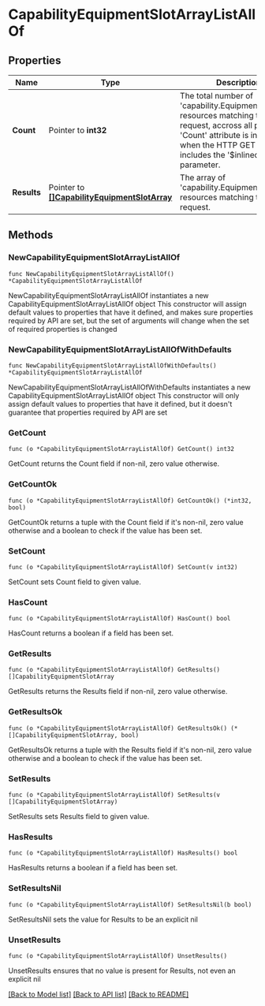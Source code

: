 # CapabilityEquipmentSlotArrayListAllOf

## Properties

Name | Type | Description | Notes
------------ | ------------- | ------------- | -------------
**Count** | Pointer to **int32** | The total number of &#39;capability.EquipmentSlotArray&#39; resources matching the request, accross all pages. The &#39;Count&#39; attribute is included when the HTTP GET request includes the &#39;$inlinecount&#39; parameter. | [optional] 
**Results** | Pointer to [**[]CapabilityEquipmentSlotArray**](capability.EquipmentSlotArray.md) | The array of &#39;capability.EquipmentSlotArray&#39; resources matching the request. | [optional] 

## Methods

### NewCapabilityEquipmentSlotArrayListAllOf

`func NewCapabilityEquipmentSlotArrayListAllOf() *CapabilityEquipmentSlotArrayListAllOf`

NewCapabilityEquipmentSlotArrayListAllOf instantiates a new CapabilityEquipmentSlotArrayListAllOf object
This constructor will assign default values to properties that have it defined,
and makes sure properties required by API are set, but the set of arguments
will change when the set of required properties is changed

### NewCapabilityEquipmentSlotArrayListAllOfWithDefaults

`func NewCapabilityEquipmentSlotArrayListAllOfWithDefaults() *CapabilityEquipmentSlotArrayListAllOf`

NewCapabilityEquipmentSlotArrayListAllOfWithDefaults instantiates a new CapabilityEquipmentSlotArrayListAllOf object
This constructor will only assign default values to properties that have it defined,
but it doesn't guarantee that properties required by API are set

### GetCount

`func (o *CapabilityEquipmentSlotArrayListAllOf) GetCount() int32`

GetCount returns the Count field if non-nil, zero value otherwise.

### GetCountOk

`func (o *CapabilityEquipmentSlotArrayListAllOf) GetCountOk() (*int32, bool)`

GetCountOk returns a tuple with the Count field if it's non-nil, zero value otherwise
and a boolean to check if the value has been set.

### SetCount

`func (o *CapabilityEquipmentSlotArrayListAllOf) SetCount(v int32)`

SetCount sets Count field to given value.

### HasCount

`func (o *CapabilityEquipmentSlotArrayListAllOf) HasCount() bool`

HasCount returns a boolean if a field has been set.

### GetResults

`func (o *CapabilityEquipmentSlotArrayListAllOf) GetResults() []CapabilityEquipmentSlotArray`

GetResults returns the Results field if non-nil, zero value otherwise.

### GetResultsOk

`func (o *CapabilityEquipmentSlotArrayListAllOf) GetResultsOk() (*[]CapabilityEquipmentSlotArray, bool)`

GetResultsOk returns a tuple with the Results field if it's non-nil, zero value otherwise
and a boolean to check if the value has been set.

### SetResults

`func (o *CapabilityEquipmentSlotArrayListAllOf) SetResults(v []CapabilityEquipmentSlotArray)`

SetResults sets Results field to given value.

### HasResults

`func (o *CapabilityEquipmentSlotArrayListAllOf) HasResults() bool`

HasResults returns a boolean if a field has been set.

### SetResultsNil

`func (o *CapabilityEquipmentSlotArrayListAllOf) SetResultsNil(b bool)`

 SetResultsNil sets the value for Results to be an explicit nil

### UnsetResults
`func (o *CapabilityEquipmentSlotArrayListAllOf) UnsetResults()`

UnsetResults ensures that no value is present for Results, not even an explicit nil

[[Back to Model list]](../README.md#documentation-for-models) [[Back to API list]](../README.md#documentation-for-api-endpoints) [[Back to README]](../README.md)


